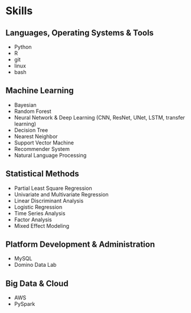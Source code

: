 # Skills

## Languages, Operating Systems & Tools
- Python
- R
- git
- linux
- bash

## Machine Learning
- Bayesian
- Random Forest
- Neural Network & Deep Learning (CNN, ResNet, UNet, LSTM, transfer learning)
- Decision Tree
- Nearest Neighbor
- Support Vector Machine
- Recommender System
- Natural Language Processing

## Statistical Methods
- Partial Least Square Regression
- Univariate and Multivariate Regression
- Linear Discriminant Analysis
- Logistic Regression
- Time Series Analysis
- Factor Analysis
- Mixed Effect Modeling

## Platform Development & Administration
- MySQL
- Domino Data Lab

## Big Data & Cloud
- AWS
- PySpark